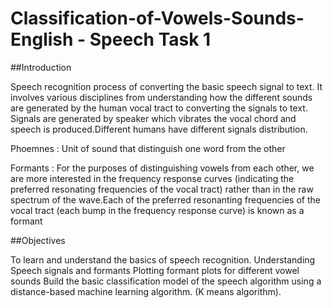 # Classification-of-Vowels-Sounds-English - Speech Task 1 

##Introduction 

Speech recognition process of converting the basic speech signal to text. It involves various disciplines from understanding how the different sounds are generated by the human vocal tract to converting the signals to text. 
Signals are generated by speaker which vibrates the vocal chord and speech is produced.Different humans have different signals distribution. 


Phoemnes : Unit of sound that distinguish one word from the other

Formants : For the purposes of distinguishing vowels from each other, we are more interested in the frequency response curves (indicating the preferred resonating frequencies of the vocal tract) rather than in the raw spectrum of the wave.Each of the preferred resonanting frequencies of the vocal tract (each bump in the frequency response curve) is known as a formant


##Objectives

To learn and understand the basics of speech recognition. 
Understanding Speech signals and formants
Plotting formant plots for different vowel sounds
Build the basic classification model of the speech algorithm using a distance-based machine learning algorithm. (K means algorithm).


